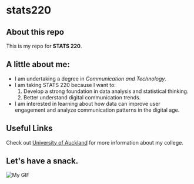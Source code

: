 # stats220

## About this repo

This is my repo for **STATS 220**.

## A little about me:

- I am undertaking a degree in *Communication and Technology*.
- I am taking STATS 220 because I want to:
  1. Develop a strong foundation in data analysis and statistical thinking.
  2. Better understand digital communication trends.
- I am interested in learning about how data can improve user engagement and analyze communication patterns in the digital age.

## Useful Links

Check out [University of Auckland](https://www.auckland.ac.nz/) for more information about my college.

## Let's have a snack.

![My GIF](https://s1.aigei.com/src/img/gif/8b/8bd443cf145e44b78c877ab05be158d8.gif?imageMogr2/auto-orient/thumbnail/!282x282r/gravity/Center/crop/282x282/quality/85/%7CimageView2/2/w/282&e=2051020800&token=P7S2Xpzfz11vAkASLTkfHN7Fw-oOZBecqeJaxypL:n2VH8x7aFRCVCRwiRUkS_iLctD4=)


